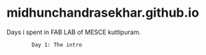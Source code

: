 # midhunchandrasekhar.github.io
Days i spent in FAB LAB of MESCE kuttipuram.


            Day 1: The intro
